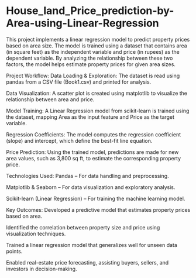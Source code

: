 # House_land_Price_prediction-by-Area-using-Linear-Regression

This project implements a linear regression model to predict property prices based on area size. The model is trained using a dataset that contains area (in square feet) as the independent variable and price (in rupees) as the dependent variable. By analyzing the relationship between these two factors, the model helps estimate property prices for given area sizes.

Project Workflow:
Data Loading & Exploration: The dataset is read using pandas from a CSV file (Book1.csv) and printed for analysis.

Data Visualization: A scatter plot is created using matplotlib to visualize the relationship between area and price.

Model Training: A Linear Regression model from scikit-learn is trained using the dataset, mapping Area as the input feature and Price as the target variable.

Regression Coefficients: The model computes the regression coefficient (slope) and intercept, which define the best-fit line equation.

Price Prediction: Using the trained model, predictions are made for new area values, such as 3,800 sq ft, to estimate the corresponding property price.

Technologies Used:
Pandas – For data handling and preprocessing.

Matplotlib & Seaborn – For data visualization and exploratory analysis.

Scikit-learn (Linear Regression) – For training the machine learning model.

Key Outcomes:
Developed a predictive model that estimates property prices based on area.

Identified the correlation between property size and price using visualization techniques.

Trained a linear regression model that generalizes well for unseen data points.

Enabled real-estate price forecasting, assisting buyers, sellers, and investors in decision-making.
